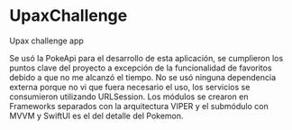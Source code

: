 # UpaxChallenge
Upax challenge app

Se usó la PokeApi para el desarrollo de esta aplicación, se cumplieron los puntos clave del proyecto a excepción de la funcionalidad de favoritos debido a que no me alcanzó el tiempo.
No se usó ninguna dependencia externa porque no vi que fuera necesario el uso, los servicios se consumieron utilizando URLSession.
Los módulos se crearon en Frameworks separados con la arquitectura VIPER y el submódulo con MVVM y SwiftUI es el del detalle del Pokemon.

